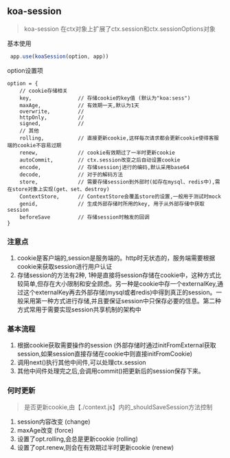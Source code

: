 ## koa-session
> koa-session 在ctx对象上扩展了ctx.session和ctx.sessionOptions对象

基本使用
```js
 app.use(koaSession(option, app))
```

option设置项
```
option = {
    // cookie存储相关
    key,               // 存储cookie的key值 (默认为"koa:sess")
    maxAge,            // 有效期一天,默认为1天
    overwrite,         // 
    httpOnly,          // 
    signed,            // 
    // 其他
    rolling,           // 直接更新cookie,这样每次请求都会更新cookie使得客服端的cookie不容易过期
    renew,             // cookie有效期过了一半时更新cookie
    autoCommit,        // ctx.session改变之后自动设置cookie
    encode,            // 存储sessionj进行的编码,默认采用base64
    decode,            // 对于的解码方法
    store,             // 需要存储session到外部时(如存在mysql、redis中),需在store对象上实现(get、set、destroy)
    ContextStore,      // ContextStore会覆盖store的设置,一般用于测试时mock
    genid,             // 生成外部存储时所用的key, 用于从外部存储中获取session
    beforeSave         // 存储session时触发的回调
}
```

### 注意点
1. cookie是客户端的,session是服务端的。http时无状态的，服务端需要根据cookie来获取session进行用户认证
2. 存储session的方法有2种, 1种是直接将session存储在cookie中，这种方式比较简单,但存在大小限制和安全顾虑。另一种是cookie中存一个externalKey,通过这个externalKey再去外部存储(mysql或者redis)中得到真正的session。一般采用第一种方式进行存储,并且要保证session中只保存必要的信息。第二种方式常用于需要实现session共享机制的架构中

### 基本流程

1. 根据cookie获取需要操作的session (外部存储时通过initFromExternal获取session,如果session直接存储在cookie中则直接initFromCookie)
2. 调用next()执行其他中间件,可以处理ctx.session
3. 其他中间件处理完之后,会调用commit()把更新后的session保存下来。

### 何时更新
> 是否更新cookie,由【./context.js】内的_shouldSaveSession方法控制

1. session内容改变 (change)
2. maxAge改变 (force)
3. 设置了opt.rolling,会总是更新cookie (rolling)
4. 设置了opt.renew,则会在有效期过半时更新cookie (renew)